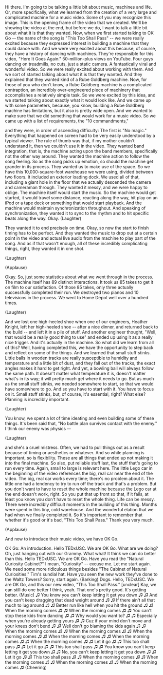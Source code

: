 
Hi there.
I&#39;m going to be talking a little bit about
music, machines and life.
Or, more specifically,
what we learned from the creation of a very large and complicated machine
for a music video.
Some of you may recognize this image.
This is the opening frame of the video that we created.
We&#39;ll be showing the video at the end,
but before we do, I want to talk a little bit about
what it is that they wanted.
Now, when we first started talking to OK Go --
the name of the song is &quot;This Too Shall Pass&quot; --
we were really excited because
they expressed interest in building a machine that they could dance with.
And we were very excited about this
because, of course,
they have a history of dancing with machines.
They&#39;re responsible for this video, &quot;Here It Goes Again.&quot;
50-million-plus views on YouTube.
Four guys dancing on treadmills,
no cuts, just a static camera.
A fantastically viral and wonderful video.
So we were really excited about working with them.
And we sort of started talking about what it is that they wanted.
And they explained that they wanted
kind of a Rube Goldberg machine.
Now, for those of you who don&#39;t know,
a Rube Goldberg machine
is a complicated contraption,
an incredibly over-engineered piece of machinery
that accomplishes a relatively simple task.
So we were excited by this idea,
and we started talking about
exactly what it would look like.
And we came up with some parameters, because,
you know, building a Rube Goldberg machine
has limitations,
but it also is pretty wide open.
And we wanted to make sure that we did something
that would work for a music video.
So we came up with a list of requirements,
the &quot;10 commandments,&quot;

and they were, in order of ascending difficulty:
The first is &quot;No magic.&quot;
Everything that happened on screen had to be
very easily understood by a typical viewer.
The rule of thumb was that, if my mother couldn&#39;t understand it,
then we couldn&#39;t use it in the video.
They wanted band integration,
that is, the machine acting upon the band members,
specifically not the other way around.
They wanted the machine action to follow the song feeling.
So as the song picks up emotion,
so should the machine
get grander in its process.
They wanted us to make use of the space.
So we have this 10,000-square-foot warehouse we were using,
divided between two floors.
It included an exterior loading dock.
We used all of that, including a giant hole in the floor
that we actually descended the camera and cameraman through.
They wanted it messy, and we were happy to oblige.
The machine itself would start the music.
So the machine would get started,
it would travel some distance,
reacting along the way,
hit play on an iPod or a tape deck
or something that would start playback.
And the machine would maintain synchronization throughout.
And speaking of synchronization,
they wanted it to sync to the rhythm
and to hit specific beats along the way.
Okay. 
(Laughter)

They wanted it to end precisely on time.
Okay, so now the start to finish timing has to be perfect.
And they wanted the music to drop out
at a certain point in the video
and actual live audio from the machine
to play part of the song.
And as if that wasn&#39;t enough,
all of these incredibly complicating things, right,
they wanted it in one shot.

(Laughter)


(Applause)

Okay.
So, just some statistics
about what we went through in the process.
The machine itself has
89 distinct interactions.
It took us 85 takes
to get it on film
to our satisfaction.
Of those 85 takes,
only three actually successfully completed their run.
We destroyed two pianos
and 10 televisions in the process.
We went to Home Depot well over a hundred times.

(Laughter)

And we lost one high-heeled shoe
when one of our engineers, Heather Knight,
left her high-heeled shoe -- after a nice dinner,
and returned back to the build --
and left it in a pile of stuff.
And another engineer thought, &quot;Well, that would be a really good thing to use&quot;
and ended up using it as a really nice trigger.
And it&#39;s actually in the machine.
So what did we learn from all of this?
Well, having completed this,
we have the opportunity to step back and reflect
on some of the things.
And we learned that small stuff stinks.
Little balls in wooden tracks
are really susceptible to
humidity and temperature and a little bit of dust,
and they fall out of the tracks,
the exact angles makes it hard to get right.
And yet, a bowling ball will always follow the same path.
It doesn&#39;t matter what temperature it is,
doesn&#39;t matter what&#39;s in its way;
it will pretty much get where it needs to go.
But as much as the small stuff stinks, we needed somewhere to start,
so that we would have somewhere to go.
And so you have to start with it. You have to focus on it.
Small stuff stinks,
but, of course, it&#39;s essential, right?
What else? Planning is incredibly important.

(Laughter)

You know, we spent a lot of time ideating
and even building some of these things.
It&#39;s been said that, &quot;No battle plan
survives contact with the enemy.&quot;
I think our enemy was physics --

(Laughter)

and she&#39;s a cruel mistress.
Often, we had to pull things out as a result
because of timing or aesthetics or whatever.
And so while planning is important, so is flexibility.
These are all things that ended up
not making it into the final machine.
So also, put reliable stuff last,
the stuff that&#39;s going to run every time.
Again, small to large is relevant here.
The little Lego car in the beginning of the video
references the big, real car
near the end of the video.
The big, real car works every time; there&#39;s no problem about it.
The little one had a tendency to try to run off the track
and that&#39;s a problem.
But you don&#39;t want to have to reset the whole machine
because the Lego car at the end doesn&#39;t work, right.
So you put that up front so that, if it fails,
at least you know
you don&#39;t have to reset the whole thing.
Life can be
messy.
There were incredibly difficult moments in the building of this thing.
Months were spent in this tiny, cold warehouse.
And the wonderful elation that we had
when we finally completed it.
So it&#39;s important to remember that whether it&#39;s good or it&#39;s bad,
&quot;This Too Shall Pass.&quot;
Thank you very much.

(Applause)

And now to introduce
their music video,
we have OK Go.

OK Go: An introduction. Hello TEDxUSC.
We are OK Go.
What are we doing? Oh, just hanging out with our Grammy. What what!
It think we can do better than this. Hello TEDxUSC.
We are OK Go. Have you read the &quot;Natural Curiosity Cabinet?&quot;
I mean, &quot;Curiosity&quot; -- excuse me.
Let me start again.
We need some more ridiculous things besides &quot;The Cabinet of Natural Curiosities.&quot;
Tim&#39;s sundial hat.
Have you seen the new work they&#39;ve done to the Waltz Towers?
Sorry, start again.
(Barking)
Dogs.
Hello, TEDxUSC. We are OK Go,
and this our new video, &quot;This Too Shall Pass.&quot;
[unclear]
Kay, we can still do one better I think, yeah.
That one&#39;s pretty good. It&#39;s getting better.
(Music)
♫ You know you can&#39;t keep letting it get you down ♫
♫ And you can&#39;t keep dragging that dead weight around ♫
♫ If there ain&#39;t all that much to lug around ♫
♫ Better run like hell when you hit the ground ♫
♫ When the morning comes ♫
♫ When the morning comes ♫
♫ You can&#39;t stop these kids from dancing ♫
♫ Why would you want to? ♫
♫ Especially when you&#39;re already getting yours ♫
♫ Cuz if your mind don&#39;t move and your knees don&#39;t bend ♫
♫ Well don&#39;t go blaming the kids again ♫
♫ When the morning comes ♫
♫ When the morning comes ♫
♫ When the morning comes ♫
♫ When the morning comes ♫
♫ When the morning comes ♫
♫ When the morning comes ♫
♫ Let it go ♫
♫ This too shall pass ♫
♫ Let it go ♫
♫ This too shall pass ♫
♫ You know you can&#39;t keep letting it get you down ♫
♫ No, you can&#39;t keep letting it get you down ♫
♫ Let it go ♫
♫ This too shall pass ♫
♫ When the morning comes ♫
♫ When the morning comes ♫
♫ When the morning comes ♫
♫ When the morning comes ♫
(Cheering)
